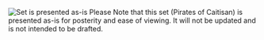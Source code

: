 ![](https://i.imgur.com/JZYV7Py.png "Set is presented as-is")
Please Note that this set (Pirates of Caitisan) is presented as-is for posterity and ease of viewing. It will not be updated and is not intended to be drafted.